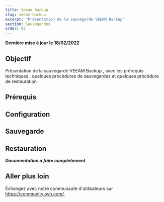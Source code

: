 ```yaml
---
title: Veeam Backup
slug: veeam-backup
excerpt: "Présentation de la sauvegarde VEEAM Backup"
section: Sauvegardes
order: 02
---
```


**Dernière mise à jour le 18/02/2022**

## Objectif

Présentation de la sauvegarde VEEAM Backup , avec les prérequis techniques , quelques procédures de sauvegardes et quelques procédure de restauration

## Prérequis

## Configuration

## Sauvegarde

## Restauration

***Documentation à faire completement***

## Aller plus loin

Échangez avec notre communauté d'utilisateurs sur <https://community.ovh.com/>.
